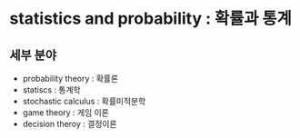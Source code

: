 # statistics and probability : 확률과 통계

## 세부 분야

- probability theory : 확률론
- statiscs : 통계학
- stochastic calculus : 확률미적분학
- game theory : 게임 이론
- decision theroy : 결정이론
